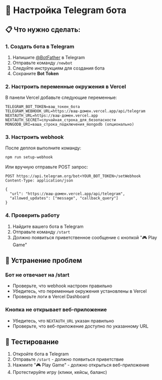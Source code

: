 # 🤖 Настройка Telegram бота

## 📋 Что нужно сделать:

### 1. Создать бота в Telegram
1. Напишите [@BotFather](https://t.me/BotFather) в Telegram
2. Отправьте команду `/newbot`
3. Следуйте инструкциям для создания бота
4. Сохраните **Bot Token**

### 2. Настроить переменные окружения в Vercel
В панели Vercel добавьте следующие переменные:

```
TELEGRAM_BOT_TOKEN=ваш_токен_бота
TELEGRAM_WEBHOOK_URL=https://ваш-домен.vercel.app/api/telegram
NEXTAUTH_URL=https://ваш-домен.vercel.app
NEXTAUTH_SECRET=случайная_строка_для_безопасности
MONGODB_URI=ваша_строка_подключения_mongodb (опционально)
```

### 3. Настроить webhook
После деплоя выполните команду:
```bash
npm run setup-webhook
```

Или вручную отправьте POST запрос:
```
POST https://api.telegram.org/bot<YOUR_BOT_TOKEN>/setWebhook
Content-Type: application/json

{
  "url": "https://ваш-домен.vercel.app/api/telegram",
  "allowed_updates": ["message", "callback_query"]
}
```

### 4. Проверить работу
1. Найдите вашего бота в Telegram
2. Отправьте команду `/start`
3. Должно появиться приветственное сообщение с кнопкой "🎮 Play Game"

## 🔧 Устранение проблем

### Бот не отвечает на /start
- Проверьте, что webhook настроен правильно
- Убедитесь, что переменные окружения установлены в Vercel
- Проверьте логи в Vercel Dashboard

### Кнопка не открывает веб-приложение
- Убедитесь, что `NEXTAUTH_URL` указан правильно
- Проверьте, что веб-приложение доступно по указанному URL

## 📱 Тестирование
1. Откройте бота в Telegram
2. Отправьте `/start` - должно появиться приветствие
3. Нажмите "🎮 Play Game" - должно открыться веб-приложение
4. Протестируйте игру (клики, кейсы, баланс)
